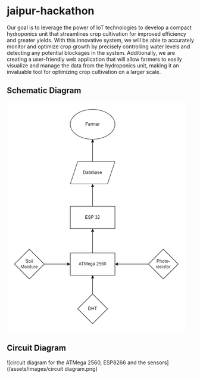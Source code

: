 # jaipur-hackathon
Our goal is to leverage the power of IoT technologies to develop a compact hydroponics unit that streamlines crop cultivation for improved efficiency and greater yields. With this innovative system, we will be able to accurately monitor and optimize crop growth by precisely controlling water levels and detecting any potential blockages in the system. Additionally, we are creating a user-friendly web application that will allow farmers to easily visualize and manage the data from the hydroponics unit, making it an invaluable tool for optimizing crop cultivation on a larger scale.

## Schematic Diagram
![Schematic diagram for the project](/assets/images/Schematic.png)

## Circuit Diagram
![circuit diagram for the ATMega 2560, ESP8266 and the sensors](/assets/images/circuit diagram.png)
